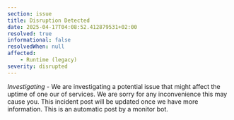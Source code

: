 ```yaml
---
section: issue
title: Disruption Detected
date: 2025-04-17T04:08:52.412879531+02:00
resolved: true
informational: false
resolvedWhen: null
affected:
    - Runtime (legacy)
severity: disrupted
---
```

*Investigating* - We are investigating a potential issue that might affect the uptime of one our of services. We are sorry for any inconvenience this may cause you. This incident post will be updated once we have more information.
This is an automatic post by a monitor bot.